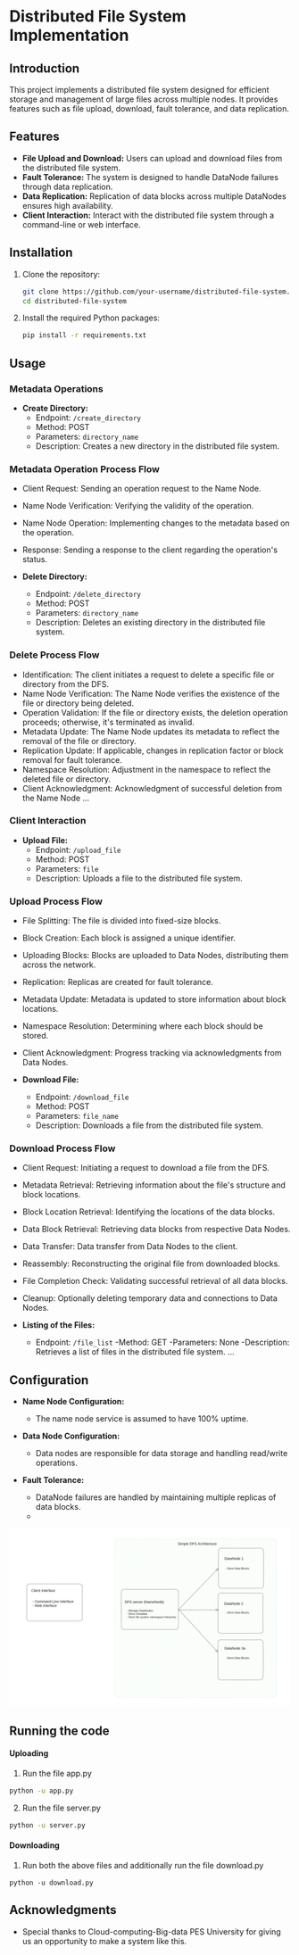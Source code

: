 # Distributed File System Implementation

## Introduction

This project implements a distributed file system designed for efficient storage and management of large files across multiple nodes. It provides features such as file upload, download, fault tolerance, and data replication.

## Features

- **File Upload and Download:** Users can upload and download files from the distributed file system.
- **Fault Tolerance:** The system is designed to handle DataNode failures through data replication.
- **Data Replication:** Replication of data blocks across multiple DataNodes ensures high availability.
- **Client Interaction:** Interact with the distributed file system through a command-line or web interface.

## Installation

1. Clone the repository:

    ```bash
    git clone https://github.com/your-username/distributed-file-system.git
    cd distributed-file-system
    ```

2. Install the required Python packages:

    ```bash
    pip install -r requirements.txt
    ```

## Usage

### Metadata Operations

- **Create Directory:**
  - Endpoint: `/create_directory`
  - Method: POST
  - Parameters: `directory_name`
  - Description: Creates a new directory in the distributed file system.
### Metadata Operation Process Flow
- Client Request: Sending an operation request to the Name Node.
- Name Node Verification: Verifying the validity of the operation.
- Name Node Operation: Implementing changes to the metadata based on the operation.
- Response: Sending a response to the client regarding the operation's status.


- **Delete Directory:**
  - Endpoint: `/delete_directory`
  - Method: POST
  - Parameters: `directory_name`
  - Description: Deletes an existing directory in the distributed file system.
    
### Delete Process Flow
- Identification: The client initiates a request to delete a specific file or directory from the DFS.
- Name Node Verification: The Name Node verifies the existence of the file or directory being deleted.
- Operation Validation: If the file or directory exists, the deletion operation proceeds; otherwise, it's terminated as invalid.
- Metadata Update: The Name Node updates its metadata to reflect the removal of the file or directory.
- Replication Update: If applicable, changes in replication factor or block removal for fault tolerance.
- Namespace Resolution: Adjustment in the namespace to reflect the deleted file or directory.
- Client Acknowledgment: Acknowledgment of successful deletion from the Name Node
...

### Client Interaction

- **Upload File:**
  - Endpoint: `/upload_file`
  - Method: POST
  - Parameters: `file`
  - Description: Uploads a file to the distributed file system.
    
### Upload Process Flow
- File Splitting: The file is divided into fixed-size blocks.
- Block Creation: Each block is assigned a unique identifier.
- Uploading Blocks: Blocks are uploaded to Data Nodes, distributing them across the network.
- Replication: Replicas are created for fault tolerance.
- Metadata Update: Metadata is updated to store information about block locations.
- Namespace Resolution: Determining where each block should be stored.
- Client Acknowledgment: Progress tracking via acknowledgments from Data Nodes.
  
- **Download File:**
  - Endpoint: `/download_file`
  - Method: POST
  - Parameters: `file_name`
  - Description: Downloads a file from the distributed file system.
    
### Download Process Flow
- Client Request: Initiating a request to download a file from the DFS.
- Metadata Retrieval: Retrieving information about the file's structure and block locations.
- Block Location Retrieval: Identifying the locations of the data blocks.
- Data Block Retrieval: Retrieving data blocks from respective Data Nodes.
- Data Transfer: Data transfer from Data Nodes to the client.
- Reassembly: Reconstructing the original file from downloaded blocks.
- File Completion Check: Validating successful retrieval of all data blocks.
- Cleanup: Optionally deleting temporary data and connections to Data Nodes.

- **Listing of the Files:**
    - Endpoint: `/file_list`
    -Method: GET
    -Parameters: None
    -Description: Retrieves a list of files in the distributed file system.
...

## Configuration

- **Name Node Configuration:**
  - The name node service is assumed to have 100% uptime.

- **Data Node Configuration:**
  - Data nodes are responsible for data storage and handling read/write operations.

- **Fault Tolerance:**
  - DataNode failures are handled by maintaining multiple replicas of data blocks.
  - 
![alt text](https://github.com/ThanushLodha/BigData_YADFS/raw/main/DistributedFileSystem.png)

## Running the code
#### Uploading
1. Run the file app.py 
```bash
python -u app.py
```
2. Run the file server.py
 ```bash
 python -u server.py
 ```


#### Downloading
1. Run both the above files and additionally run the file download.py
 ```
 python -u download.py
 ```
    

## Acknowledgments

- Special thanks to Cloud-computing-Big-data PES University for giving us an opportunity to make a system like this.

